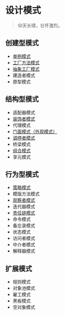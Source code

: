 # 设计模式

> 仰天长啸，壮怀激烈。

## 创建型模式
- [单例模式](/design-patterns/build/singleton.md)
- [工厂方法模式](/design-patterns/build/factory.md)
- [抽象工厂模式](/design-patterns/build/abstract-factory.md)
- 建造者模式
- 原型模式

## 结构型模式
- 适配器模式
- [装饰者模式](/design-patterns/structure/Decorator.md)
- 代理模式
- [门面模式（外观模式）](/design-patterns/structure/Facade.md)
- [调停者模式](/design-patterns/structure/Mediator.md)
- 桥梁模式
- [组合模式](/design-patterns/structure/Composite.md)
- 享元模式

## 行为型模式

- [策略模式](/design-patterns/behavioral/strategy.md)
- 模版方法模式
- [观察者模式](/design-patterns/behavioral/Observer.md)
- 迭代器模式
- [责任链模式](/design-patterns/behavioral/ChainOfResponsibility.md)
- 命令模式
- 备忘录模式
- 状态模式
- 访问者模式
- 中介者模式
- 解释器模式

## 扩展模式

- 规则模式
- 对象池模式
- 雇工模式
- 黑板模式
- 空对象模式
